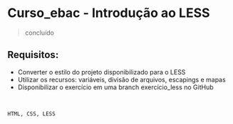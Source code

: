 # Curso_ebac - Introdução ao LESS

>concluído 
<h2> Requisitos:</h2>

<ul>
<li>Converter o estilo do projeto disponibilizado para o LESS
<li>Utilizar os recursos: variáveis, divisão de arquivos, escapings e mapas
<li>Disponibilizar o exercício em uma branch exercício_less no GitHub 
</ul> 
<br> 

```
HTML, CSS, LESS 
```
